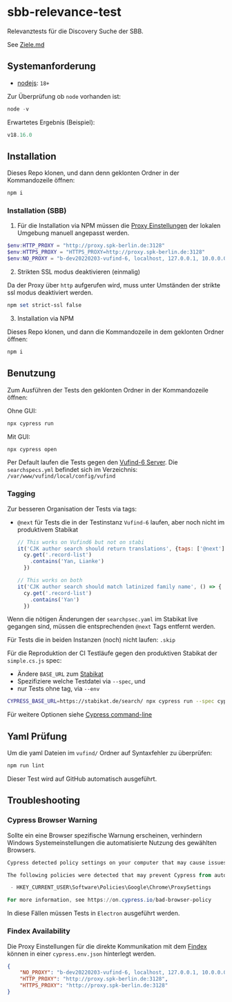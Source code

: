 # sbb-relevance-test

Relevanztests für die Discovery Suche der SBB.

See [Ziele.md](notes/Ziele.md)

## Systemanforderung

- [nodejs](https://nodejs.org/en): `18+`

Zur Überprüfung ob `node` vorhanden ist:

```powershell
node -v
```

Erwartetes Ergebnis (Beispiel):

```powershell
v18.16.0
```

## Installation

Dieses Repo klonen, und dann denn geklonten Ordner in der Kommandozeile öffnen:

```powershell
npm i
```

### Installation (SBB)

1. Für die Installation via NPM müssen die [Proxy Einstellungen](https://docs.cypress.io/guides/references/proxy-configuration) der lokalen Umgebung manuell angepasst werden.

```powershell
$env:HTTP_PROXY = "http://proxy.spk-berlin.de:3128"
$env:HTTPS_PROXY = "HTTPS_PROXY=http://proxy.spk-berlin.de:3128"
$env:NO_PROXY = "b-dev20220203-vufind-6, localhost, 127.0.0.1, 10.0.0.0/8, 172.16.200.0/24, 194.94.132.0/22, .sbb.spk-berlin.de, .staatsbibliothek-berlin.de, .dev.sbb.berlin, smb.museum, .pk.de"
```

2. Strikten SSL modus deaktivieren (einmalig)

Da der Proxy über `http` aufgerufen wird, muss unter Umständen der strikte ssl modus deaktiviert werden.

```powershell
npm set strict-ssl false
```

3. Installation via NPM

Dieses Repo klonen, und dann die Kommandozeile in dem geklonten Ordner öffnen:

```powershell
npm i
```

## Benutzung

Zum Ausführen der Tests den geklonten Ordner in der Kommandozeile öffnen:

Ohne GUI:

```powershell
npx cypress run
```

Mit GUI:

```powershell
npx cypress open
```

Per Default laufen die Tests gegen den [Vufind-6 Server](http://b-dev20220203-vufind-6/). Die `searchspecs.yml` befindet sich im Verzeichnis: `/var/www/vufind/local/config/vufind`

### Tagging

Zur besseren Organisation der Tests via tags:

- `@next` für Tests die in der Testinstanz `Vufind-6` laufen, aber noch nicht im produktivem Stabikat

  ```js
  // This works on Vufind6 but not on stabi
  it('CJK author search should return translations', {tags: ['@next']}, () => {
    cy.get('.record-list')
      .contains('Yan, Lianke')
    })

  // This works on both
  it('CJK author search should match latinized family name', () => {
    cy.get('.record-list')
      .contains('Yan')
    })  
  ```

Wenn die nötigen Änderungen der `searchpsec.yaml` im Stabikat live gegangen sind, müssen die entsprechenden `@next` Tags entfernt werden.

Für Tests die in beiden Instanzen (noch) nicht laufen: `.skip`

Für die Reproduktion der CI Testläufe gegen den produktiven Stabikat der `simple.cs.js` spec:

- Ändere `BASE_URL` zum [Stabikat](https://stabikat.de)
- Spezifiziere welche Testdatei via `--spec`, und
- nur Tests ohne tag, via `--env`

```bash
CYPRESS_BASE_URL=https://stabikat.de/search/ npx cypress run --spec cypress/e2e/simple.cy.js --env grepUntagged=true   
```

Für weitere Optionen siehe [Cypress command-line](https://docs.cypress.io/guides/guides/command-line)

## Yaml Prüfung

Um die yaml Dateien im `vufind/` Ordner auf Syntaxfehler zu überprüfen:

```powershell
npm run lint
```

Dieser Test wird auf GitHub automatisch ausgeführt.

## Troubleshooting

### Cypress Browser Warning

Sollte ein eine Browser spezifische Warnung erscheinen, verhindern Windows Systemeinstellungen die automatisierte Nutzung des gewählten Browsers.

```powershell
Cypress detected policy settings on your computer that may cause issues.

The following policies were detected that may prevent Cypress from automating Chrome:

 - HKEY_CURRENT_USER\Software\Policies\Google\Chrome\ProxySettings

For more information, see https://on.cypress.io/bad-browser-policy
```

In diese Fällen müssen Tests in `Electron` ausgeführt werden.

### Findex Availability

Die Proxy Einstellungen für die direkte Kommunikation mit dem [Findex](https://github.com/gbv/findex-config) können in einer `cypress.env.json` hinterlegt werden.

```json
{
    "NO_PROXY": "b-dev20220203-vufind-6, localhost, 127.0.0.1, 10.0.0.0/8, 172.16.200.0/24, 194.94.132.0/22, .sbb.spk-berlin.de, .staatsbibliothek-berlin.de, .dev.sbb.berlin, smb.museum, .pk.de",
    "HTTP_PROXY": "http://proxy.spk-berlin.de:3128",
    "HTTPS_PROXY": "http://proxy.spk-berlin.de:3128"
}
```
